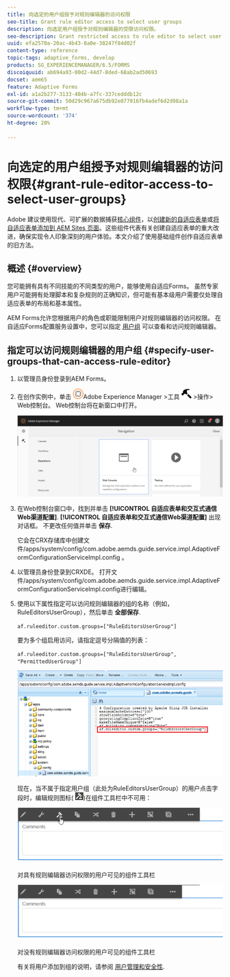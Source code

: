 ```yaml
---
title: 向选定的用户组授予对规则编辑器的访问权限
seo-title: Grant rule editor access to select user groups
description: 向选定用户组授予对规则编辑器的受限访问权限。
seo-description: Grant restricted access to rule editor to select user groups.
uuid: efa2570a-20ac-4b43-8a0e-38247f84d02f
content-type: reference
topic-tags: adaptive_forms, develop
products: SG_EXPERIENCEMANAGER/6.5/FORMS
discoiquuid: ab694a93-00d2-44d7-8ded-68ab2ad50693
docset: aem65
feature: Adaptive Forms
exl-id: a1a2b277-3133-404b-a7fc-337cedddb12c
source-git-commit: 50d29c967a675db92e077916fb4adef6d2d98a1a
workflow-type: tm+mt
source-wordcount: '374'
ht-degree: 20%

---
```


# 向选定的用户组授予对规则编辑器的访问权限{#grant-rule-editor-access-to-select-user-groups}

<span class="preview">Adobe 建议使用现代、可扩展的数据捕获[核心组件](https://experienceleague.adobe.com/docs/experience-manager-core-components/using/adaptive-forms/introduction.html)，以[创建新的自适应表单](/help/forms/using/create-an-adaptive-form-core-components.md)或[将自适应表单添加到 AEM Sites 页面](/help/forms/using/create-or-add-an-adaptive-form-to-aem-sites-page.md)。这些组件代表有关创建自适应表单的重大改进，确保实现令人印象深刻的用户体验。本文介绍了使用基础组件创作自适应表单的旧方法。</span>

## 概述 {#overview}

您可能拥有具有不同技能的不同类型的用户，能够使用自适应Forms。 虽然专家用户可能拥有处理脚本和复杂规则的正确知识，但可能有基本级用户需要仅处理自适应表单的布局和基本属性。

AEM Forms允许您根据用户的角色或职能限制用户对规则编辑器的访问权限。 在自适应Forms配置服务设置中，您可以指定 [用户组](/help/sites-administering/security.md) 可以查看和访问规则编辑器。

## 指定可以访问规则编辑器的用户组 {#specify-user-groups-that-can-access-rule-editor}

1. 以管理员身份登录到AEM Forms。
1. 在创作实例中，单击 ![adobeexperiencemanager](assets/adobeexperiencemanager.png)Adobe Experience Manager >工具 ![锤子](assets/hammer.png) >操作> Web控制台。 Web控制台将在新窗口中打开。

   ![1-2](assets/1-2.png)

1. 在Web控制台窗口中，找到并单击 **[!UICONTROL 自适应表单和交互式通信Web渠道配置]**. **[!UICONTROL 自适应表单和交互式通信Web渠道配置]** 出现对话框。 不更改任何值并单击 **保存**.

   它会在CRX存储库中创建文件/apps/system/config/com.adobe.aemds.guide.service.impl.AdaptiveFormConfigurationServiceImpl.config 。

1. 以管理员身份登录到CRXDE。 打开文件/apps/system/config/com.adobe.aemds.guide.service.impl.AdaptiveFormConfigurationServiceImpl.config进行编辑。
1. 使用以下属性指定可以访问规则编辑器的组的名称（例如，RuleEditorsUserGroup），然后单击 **全部保存**.

   `af.ruleeditor.custom.groups=["RuleEditorsUserGroup"]`

   要为多个组启用访问，请指定逗号分隔值的列表：

   `af.ruleeditor.custom.groups=["RuleEditorsUserGroup", "PermittedUserGroup"]`

   ![创建用户](assets/create_user_new.png)

   现在，当不属于指定用户组（此处为RuleEditorsUserGroup）的用户点击字段时，编辑规则图标( ![edit-rules1](assets/edit-rules1.png))在组件工具栏中不可用：

   ![componentstolbarwithre](assets/componentstoolbarwithre.png)

   对具有规则编辑器访问权限的用户可见的组件工具栏

   ![componentstolbarwithoutre](assets/componentstoolbarwithoutre.png)

   对没有规则编辑器访问权限的用户可见的组件工具栏

   有关将用户添加到组的说明，请参阅 [用户管理和安全性](/help/sites-administering/security.md).
